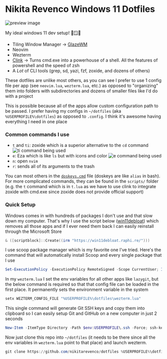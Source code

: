 # Nikita Revenco Windows 11 Dotfiles

![preview image](https://github.com/user-attachments/assets/430ec915-b828-433b-9d9b-cbe1c33f562a)

My ideal windows 11 dev setup! 💖🪟😃

- Tiling Window Manager -> [GlazeWM](https://github.com/glzr-io/glazewm)
- Neovim
- Wezterm
- [Clink](https://github.com/chrisant996/clink) -> Turns cmd.exe into a powerhouse of a shell. All the features of powershell and the speed of zsh
- A *Lot* of CLI tools (grep, sd, yazi, fzf, zoxide, and dozens of others)

These dotfiles are unlike most others, as you can see I prefer to use 1 config file per app (see `neovim.lua`, `wezterm.lua`, etc.) as opposed to "organizing" them into folders with subdirectories and dozens of smaller files like I'd do with a project

This is possible because all of the apps allow custom configuration path to be passed. I prefer having my configs in `~/dotfiles` (aka `%USERPROFILE%\dotfiles`) as opposed to `.config`. I think it's awesome having everything I need in one place

### Common commands I use
- `t` and `ti`: zoxide which is a superior alternative to the `cd` command
![ti command being used](https://github.com/user-attachments/assets/01eb38e4-b14e-4dd3-ac28-098f4da11165)
- `e`: Eza which is like `ls` but with icons and color
![e command being used](https://github.com/user-attachments/assets/f5d79c60-b839-4395-ac5c-3df3fb03092e)
- `n`: open `nvim`
- `r`: sends all of its arguments to the trash

You can most others in the [`doskeys.cmd`](https://github.com/nikitarevenco/dotfiles/blob/main/doskeys.cmd) file (doskeys are like `alias` in bash). For more complicated commands, they can be found in the `scripts/` folder (e.g. the `t` command which is in `t.lua` as we have to use clink to integrate zoxide with cmd.exe since zoxide does not provide official support)

### Quick Setup
 
Windows comes in with hundreds of packages I don't use and that slow down my computer. That's why I use the script below ([win11debloat](https://github.com/Raphire/Win11Debloat)) which removes all those apps and if I ever need them back I can easily reinstall through the Microsoft Store

```powershell
& ([scriptblock]::Create((irm "https://win11debloat.raphi.re/")))
```

I use scoop package manager which is my favorite one I've tried. Here's the command that will automatically install Scoop and every single package that I use

```powershell
Set-ExecutionPolicy -ExecutionPolicy RemoteSigned -Scope CurrentUser; Invoke-RestMethod -Uri https://get.scoop.sh | Invoke-Expression ; scoop bucket add extras ; scoop bucket add nerd-fonts ; scoop install 7zip autohotkey bat clink deno diff-so-fancy duf dust eza fd firefox fzf git go grep gron imagemagick JetBrainsMono-NF jq lazygit lua make neovim nodejs nomino pnpm poppler python qbittorrent ripgrep s sd sharex wezterm yazi zig zoxide jid yq doggo gping
```

In my `wezterm.lua` I set the env variables for all other apps like `lazygit`, but the below command is required so that that config file can be loaded in the first place. It permanently sets the environment variable in the system

```powershell
setx WEZTERM_CONFIG_FILE "%USERPROFILE%\dotfiles\wezterm.lua"
```

This single command will generate Git SSH keys and copy them into clipboard so I can easily setup Git and GitHub on a new computer in just 2 seconds

```powershell
New-Item -ItemType Directory -Path $env:USERPROFILE\.ssh -Force; ssh-keygen -t ed25519 -f "$env:USERPROFILE\.ssh\id_ed25519" -N '""' ; type "$env:USERPROFILE\.ssh\id_ed25519.pub" | clip
```

Now just clone this repo into `~/dotfiles` (it needs to be there since all the env variables in `wezterm.lua` point to that place) and launch wezterm.

```powershell
git clone https://github.com/nikitarevenco/dotfiles %USERPROFILE%\dotfiles
```
